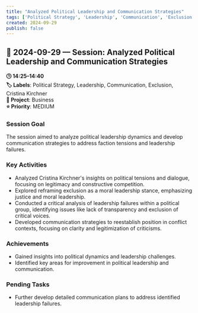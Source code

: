 ```yaml
---
title: "Analyzed Political Leadership and Communication Strategies"
tags: ['Political Strategy', 'Leadership', 'Communication', 'Exclusion', 'Cristina Kirchner']
created: 2024-09-29
publish: false
---
```


## 📅 2024-09-29 — Session: Analyzed Political Leadership and Communication Strategies

**🕒 14:25–14:40**  
**🏷️ Labels**: Political Strategy, Leadership, Communication, Exclusion, Cristina Kirchner  
**📂 Project**: Business  
**⭐ Priority**: MEDIUM  


### Session Goal
The session aimed to analyze political leadership dynamics and develop communication strategies to address faction tensions and leadership failures.

### Key Activities
- Analyzed Cristina Kirchner's insights on political tensions and dialogue, focusing on legitimacy and constructive competition.
- Explored reframing exclusion as a moral leadership stance, emphasizing justice and moral leadership.
- Conducted a critical analysis of leadership failures within a political group, identifying issues like lack of transparency and exclusion of critical voices.
- Developed communication strategies to reestablish position in conflict contexts, focusing on clarity and legitimization of criticisms.

### Achievements
- Gained insights into political dynamics and leadership challenges.
- Identified key areas for improvement in political leadership and communication.

### Pending Tasks
- Further develop detailed communication plans to address identified leadership failures.
